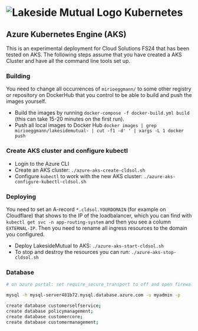 # ![Lakeside Mutual Logo](./resources/logo-32x32.png) Kubernetes

## Azure Kubernetes Engine (AKS)

This is an experimental deployment for Cloud Solutions FS24 that has been tested on AKS. 
The following steps assume that you have created a AKS Cluster and have all the command line tools set up.

### Building

You need to change all occurrences of `mirioeggmann/` to some other registry or repository on DockerHub that you control to
be able to build and push the images yourself.

* Build the images by running `docker-compose -f docker-build.yml build` (this can take 15-20 minutes on the first run). 
* Push all local images to Docker Hub `docker images | grep mirioeggmann/lakesidemutual- | cut -f1 -d' ' | xargs -L 1 docker push`

### Create AKS cluster and configure kubectl

* Login to the Azure CLI
* Create an AKS cluster: `./azure-aks-create-cldsol.sh`
* Configure `kubectl` to work with the new AKS cluster: `./azure-aks-configure-kubectl-cldsol.sh`

### Deploying

You need to set an A-record `*.cldsol.YOURDOMAIN` (for example on Cloudflare) that shows to the IP of the loadbalancer, 
which you can find with `kubectl get svc -n app-routing-system` and then you see a column `EXTERNAL-IP`. 
Then you need to rename all ingress resources to the domain you configured.

* Deploy LakesideMutual to AKS: `./azure-aks-start-cldsol.sh`
* To stop and destroy the resources you can run: `./azure-aks-stop-cldsol.sh`

### Database

```bash
# on azure portal: set require_secure_transport to off and open firewall to all ip addresses

mysql -h mysql-server481b72.mysql.database.azure.com -u myadmin -p

create database customerselfservice;
create database policymanagement;
create database customercore;
create database customermanagement;

```
